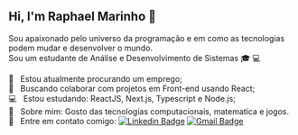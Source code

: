 ## Hi, I'm Raphael Marinho 👋

Sou apaixonado pelo universo da programação e em como as tecnologias podem mudar e desenvolver o mundo.
<br /> Sou um estudante de Análise e Desenvolvimento de Sistemas :mortar_board: :computer:

 :briefcase: &nbsp; Estou atualmente procurando um emprego;
 <br/> :blue_heart: &nbsp; Buscando colaborar com projetos em Front-end usando React;
 <br/> :computer: &nbsp; Estou estudando: ReactJS, Next.js, Typescript e Node.js;
 <br/> 💬  &nbsp; Sobre mim: Gosto das tecnologias computacionais, matematica e jogos.
 <br/> :email: &nbsp; Entre em contato comigo: [![Linkedin Badge](https://img.shields.io/badge/-LinkedIn-blue?style=flat-square&logo=Linkedin&logoColor=white&link=https://www.linkedin.com/in/raphael-marinho-a2b6bb17a/)](https://www.linkedin.com/in/raphael-marinho-a2b6bb17a/) 
[![Gmail Badge](https://img.shields.io/badge/-Email-c14438?style=flat-square&logo=Gmail&logoColor=white&link=mailto:contatoraphamarinho@gmail.com)](mailto:contatoraphamarinho@gmail.com)


